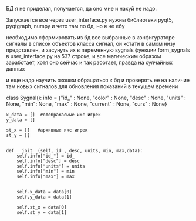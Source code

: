 БД я не приделал, получается, да оно мне и нахуй не надо.

Запускается все через user_interface.py
нужны библиотеки pyqt5, pyqtgraph, numpy и чето там по бд, но я не ебу

необходимо сформировать из бд все выбранные в конфигураторе сигналы в список объектов класса сигнал,
он кстати в самом низу представлен, и засунуть их в переменную sygnals функции form_sygnals в user_interface.py на 537 строке, и все магическим образом заработает, хотя оно
сейчас и так работает, правда на сулчайных данных

и еще надо научить окошки обращаться к бд и проверять ее на наличие там новых сигналов для обновления показаний в текущем времени



class Sygnal():
    info = {"id_" : None,
            "color" : None,
            "desc" : None,
            "units" : None,
            "min": None,
            "max" : None,
            "current" : None,
            "curs" : None}

    x_data = []  #отображаемые икс игрек
    y_data = []

    st_x = []   #архивные икс игрек
    st_y = []


    def __init__(self, id_, desc, units, min, max,data):
        self.info["id_"] = id_
        self.info["desc"] = desc
        self.info["units"] = units
        self.info["min"] = min
        self.info["max"] = max
        

        self.x_data = data[0]
        self.y_data = data[1]

        self.st_x = data[0]
        self.st_y = data[1]
